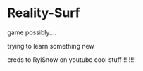 # Reality-Surf
game possibly....

trying to learn something new

creds to RyiSnow on youtube cool stuff !!!!!!!
